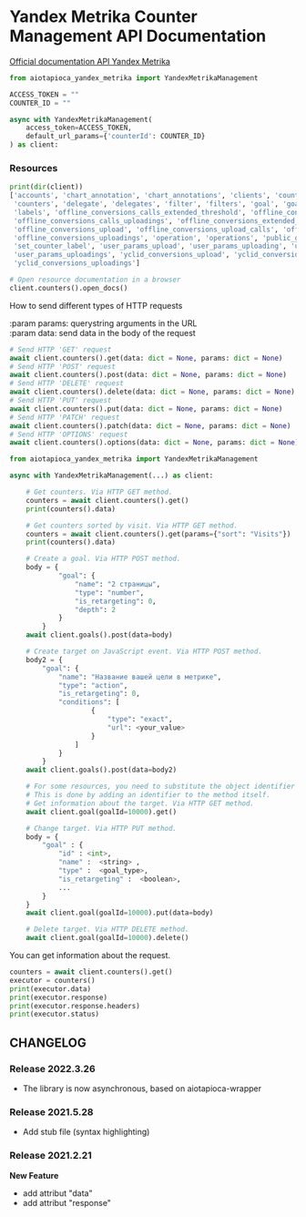 # Yandex Metrika Counter Management API Documentation

[Official documentation API Yandex Metrika](https://yandex.com/dev/metrika/doc/api2/management/intro.html)


```python
from aiotapioca_yandex_metrika import YandexMetrikaManagement

ACCESS_TOKEN = ""
COUNTER_ID = ""

async with YandexMetrikaManagement(
    access_token=ACCESS_TOKEN,
    default_url_params={'counterId': COUNTER_ID}
) as client:
```

### Resources
```python
print(dir(client))
['accounts', 'chart_annotation', 'chart_annotations', 'clients', 'counter', 'counter_undelete',
 'counters', 'delegate', 'delegates', 'filter', 'filters', 'goal', 'goals', 'grant', 'grants', 'label',
 'labels', 'offline_conversions_calls_extended_threshold', 'offline_conversions_calls_uploading',
 'offline_conversions_calls_uploadings', 'offline_conversions_extended_threshold',
 'offline_conversions_upload', 'offline_conversions_upload_calls', 'offline_conversions_uploading',
 'offline_conversions_uploadings', 'operation', 'operations', 'public_grant', 'segment', 'segments',
 'set_counter_label', 'user_params_upload', 'user_params_uploading', 'user_params_uploading_confirm',
 'user_params_uploadings', 'yclid_conversions_upload', 'yclid_conversions_uploading',
 'yclid_conversions_uploadings']

# Open resource documentation in a browser
client.counters().open_docs()
```

How to send different types of HTTP requests

:param params: querystring arguments in the URL\
:param data: send data in the body of the request
```python
# Send HTTP 'GET' request
await client.counters().get(data: dict = None, params: dict = None)
# Send HTTP 'POST' request
await client.counters().post(data: dict = None, params: dict = None)
# Send HTTP 'DELETE' request
await client.counters().delete(data: dict = None, params: dict = None)
# Send HTTP 'PUT' request
await client.counters().put(data: dict = None, params: dict = None)
# Send HTTP 'PATCH' request
await client.counters().patch(data: dict = None, params: dict = None)
# Send HTTP 'OPTIONS' request
await client.counters().options(data: dict = None, params: dict = None)
```

```python
from aiotapioca_yandex_metrika import YandexMetrikaManagement

async with YandexMetrikaManagement(...) as client:

    # Get counters. Via HTTP GET method.
    counters = await client.counters().get()
    print(counters().data)

    # Get counters sorted by visit. Via HTTP GET method.
    counters = await client.counters().get(params={"sort": "Visits"})
    print(counters().data)

    # Create a goal. Via HTTP POST method.
    body = {
            "goal": {
                "name": "2 страницы",
                "type": "number",
                "is_retargeting": 0,
                "depth": 2
            }
        }
    await client.goals().post(data=body)

    # Create target on JavaScript event. Via HTTP POST method.
    body2 = {
        "goal": {
            "name": "Название вашей цели в метрике",
            "type": "action",
            "is_retargeting": 0,
            "conditions": [
                    {
                        "type": "exact",
                        "url": <your_value>
                    }
                ]
            }
        }
    await client.goals().post(data=body2)

    # For some resources, you need to substitute the object identifier in the url.
    # This is done by adding an identifier to the method itself.
    # Get information about the target. Via HTTP GET method.
    await client.goal(goalId=10000).get()

    # Change target. Via HTTP PUT method.
    body = {
        "goal" : {
            "id" : <int>,
            "name" :  <string> ,
            "type" :  <goal_type>,
            "is_retargeting" :  <boolean>,
            ...
        }
    }
    await client.goal(goalId=10000).put(data=body)

    # Delete target. Via HTTP DELETE method.
    await client.goal(goalId=10000).delete()
```

You can get information about the request.
```python
counters = await client.counters().get()
executor = counters()
print(executor.data)
print(executor.response)
print(executor.response.headers)
print(executor.status)
```

## CHANGELOG

### Release 2022.3.26
- The library is now asynchronous, based on aiotapioca-wrapper

### Release 2021.5.28
- Add stub file (syntax highlighting)

### Release 2021.2.21

**New Feature**
- add attribut "data"
- add attribut "response"
